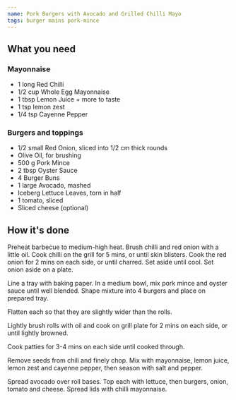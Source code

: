 ```yaml
---
name: Pork Burgers with Avocado and Grilled Chilli Mayo
tags: burger mains pork-mince
---
```


## What you need

### Mayonnaise

* 1 long Red Chilli
* 1/2 cup Whole Egg Mayonnaise
* 1 tbsp Lemon Juice + more to taste
* 1 tsp lemon zest
* 1/4 tsp Cayenne Pepper

### Burgers and toppings

* 1/2 small Red Onion, sliced into 1/2 cm thick rounds
* Olive Oil, for brushing
* 500 g Pork Mince
* 2 tbsp Oyster Sauce
* 4 Burger Buns
* 1 large Avocado, mashed
* Iceberg Lettuce Leaves, torn in half
* 1 tomato, sliced
* Sliced cheese (optional)

<!-- break -->

## How it's done

Preheat barbecue to medium-high heat. Brush chilli and red onion with a little oil. Cook chilli on the grill for 5 mins, or until skin blisters. Cook the red onion for 2 mins on each side, or until charred. Set aside until cool. Set onion aside on a plate.

Line a tray with baking paper. In a medium bowl, mix pork mince and oyster sauce until well blended. Shape mixture into 4 burgers and place on prepared tray.

Flatten each so that they are slightly wider than the rolls.

Lightly brush rolls with oil and cook on grill plate for 2 mins on each side, or until lightly browned.

Cook patties for 3-4 mins on each side until cooked through.

Remove seeds from chili and finely chop. Mix with mayonnaise, lemon juice, lemon zest and cayenne pepper, then season with salt and pepper.

Spread avocado over roll bases. Top each with lettuce, then burgers, onion, tomato and cheese. Spread lids with chilli mayonnaise.
